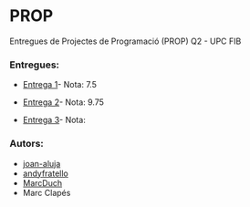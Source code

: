 # PROP
Entregues de Projectes de Programació (PROP) Q2 - UPC FIB

### Entregues:
* [Entrega 1](https://github.com/andyfratello/PROP/tree/main/Entrega%201)- Nota: 7.5

* [Entrega 2](https://github.com/andyfratello/PROP/tree/main/Entrega%202)- Nota: 9.75

* [Entrega 3](https://github.com/andyfratello/PROP/tree/main/Entrega%203)- Nota: 

### Autors:
* [joan-aluja](https://github.com/joan-aluja)
* [andyfratello](https://github.com/andyfratello)
* [MarcDuch](https://github.com/MarcDuch)
* Marc Clapés
